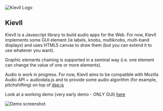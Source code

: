 ![KievII Logo][kieviilogo]

KievII
------

KievII is a Javascript library to build audio apps for the Web.
For now, KievII implements some GUI element (ie labels, knobs, multiknobs, multi-band displays) and uses HTML5 canvas to draw them (but you can extend it to use whatever you want).

Graphic elements chaining is supported in a seminal way (i.e. one element can change the value of one or more elements).

Audio is work in progress. For now, KievII aims to be compatible with Mozilla Audio API + audiodata.js and to provide some audio algorithm (for example, pitchshifting) on top of [dsp.js][dsp.js_address]

Look at a working demo (very early demo - ONLY GUI) [here][demoaddress]

![Demo screenshot][dscreen]



[dscreen]: http://bitterspring.net/images/globals/webshifter_screenshot.png
[demoaddress]: http://bitterspring.net/webshifter/
[kieviilogo]: http://bitterspring.net/images/globals/kievii_logo_little.png
[dsp.js_address]: http://github.com/corbanbrook/dsp.js/
